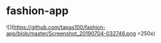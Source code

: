 # fashion-app
![](https://github.com/tapas100/fashion-app/blob/master/Screenshot_20190704-032746.png =250x)
